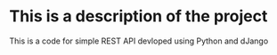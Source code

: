 # This is a description of the project

This is a code for simple REST API devloped using Python and dJango
